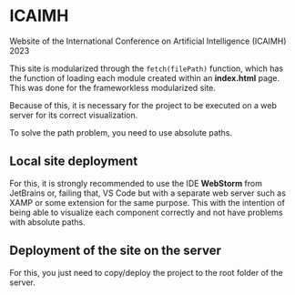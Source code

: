 # ICAIMH
Website of the International Conference on Artificial Intelligence (ICAIMH) 2023

This site is modularized through the `fetch(filePath)` function, which has the function of loading each module
created within an **index.html** page. This was done for the frameworkless modularized site.

Because of this, it is necessary for the project to be executed on a web server for its correct visualization.

To solve the path problem, you need to use absolute paths.

## Local site deployment
For this, it is strongly recommended to use the IDE **WebStorm** from JetBrains or, failing that, VS Code but with a separate web server such as XAMP
or some extension for the same purpose. This with the intention of being able to visualize each component correctly and not have problems with absolute paths.

## Deployment of the site on the server
For this, you just need to copy/deploy the project to the root folder of the server.
